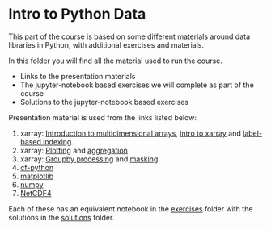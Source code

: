 # Intro to Python Data

This part of the course is based on some different materials around data libraries in Python, with additional exercises and materials.

In this folder you will find all the material used to run the course.
* Links to the presentation materials
* The jupyter-notebook based exercises we will complete as part of the course
* Solutions to the jupyter-notebook based exercises

Presentation material is used from the links listed below:

1. xarray: [Introduction to multidimensional arrays](https://geohackweek.github.io/nDarrays/01-introduction/), [intro to xarray](https://geohackweek.github.io/nDarrays/02-xarray-architecture/) and [label-based indexing](https://geohackweek.github.io/nDarrays/03-label-based-indexing/).
2. xarray: [Plotting](https://geohackweek.github.io/nDarrays/04-plotting/) and [aggregation](https://geohackweek.github.io/nDarrays/05-aggregation/)
3. xarray: [Groupby processing](https://geohackweek.github.io/nDarrays/07-groupby-processing/) and [masking](https://geohackweek.github.io/nDarrays/09-masking/)
4. [cf-python]()
5. [matplotlib](https://matplotlib.org/stable/users/explain/quick_start.html)
6. [numpy](https://numpy.org/devdocs/user/quickstart.html)
7. [NetCDF4](https://unidata.github.io/netcdf4-python/#tutorial)

Each of these has an equivalent notebook in the [exercises](/python-data/exercises) folder with the solutions in the [solutions](python-data/solutions) folder. 